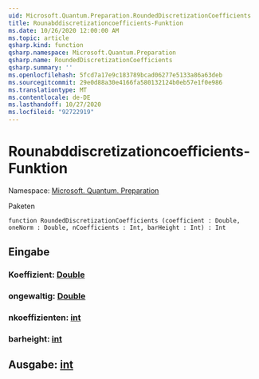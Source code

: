 ```yaml
---
uid: Microsoft.Quantum.Preparation.RoundedDiscretizationCoefficients
title: Rounabddiscretizationcoefficients-Funktion
ms.date: 10/26/2020 12:00:00 AM
ms.topic: article
qsharp.kind: function
qsharp.namespace: Microsoft.Quantum.Preparation
qsharp.name: RoundedDiscretizationCoefficients
qsharp.summary: ''
ms.openlocfilehash: 5fcd7a17e9c183789bcad06277e5133a86a63deb
ms.sourcegitcommit: 29e0d88a30e4166fa580132124b0eb57e1f0e986
ms.translationtype: MT
ms.contentlocale: de-DE
ms.lasthandoff: 10/27/2020
ms.locfileid: "92722919"
---
```

# <a name="roundeddiscretizationcoefficients-function"></a>Rounabddiscretizationcoefficients-Funktion

Namespace: [Microsoft. Quantum. Preparation](xref:Microsoft.Quantum.Preparation)

Paketen [](https://nuget.org/packages/)




```qsharp
function RoundedDiscretizationCoefficients (coefficient : Double, oneNorm : Double, nCoefficients : Int, barHeight : Int) : Int
```


## <a name="input"></a>Eingabe

### <a name="coefficient--double"></a>Koeffizient: [Double](xref:microsoft.quantum.lang-ref.double)




### <a name="onenorm--double"></a>ongewaltig: [Double](xref:microsoft.quantum.lang-ref.double)




### <a name="ncoefficients--int"></a>nkoeffizienten: [int](xref:microsoft.quantum.lang-ref.int)




### <a name="barheight--int"></a>barheight: [int](xref:microsoft.quantum.lang-ref.int)





## <a name="output--int"></a>Ausgabe: [int](xref:microsoft.quantum.lang-ref.int)

